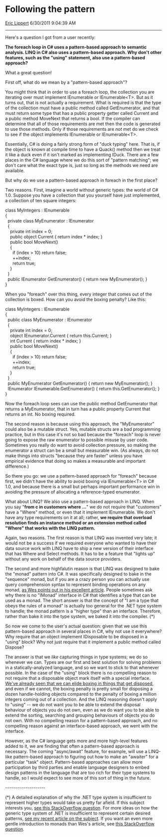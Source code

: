 # Following the pattern

[Eric Lippert](https://social.msdn.microsoft.com/profile/Eric%20Lippert) 6/30/2011 9:04:39 AM

-----

Here's a question I got from a user recently:

**The foreach loop in C\# uses a pattern-based approach to semantic analysis. LINQ in C\# also uses a pattern-based approach. Why don't other features, such as the "using" statement, also use a pattern-based approach?**

What a great question\!

First off, what do we mean by a "pattern-based approach"?

You might think that in order to use a foreach loop, the collection you are iterating over must implement IEnumerable or IEnumerable\<T\>. But as it turns out, that is not actually a requirement. What is required is that the type of the collection must have a public method called GetEnumerator, and that must return some type that has a public property getter called Current and a public method MoveNext that returns a bool. If the compiler can determine that all of those requirements are met then the code is generated to use those methods. Only if those requirements are *not* met do we check to see if the object implements IEnumerable or IEnumerable\<T\>.

Essentially, C\# is doing a fairly strong form of "duck typing" here. That is, if the object is known at compile time to have a Quack() method then we treat it like a duck even if it isn't marked as implementing IDuck. There are a few places in the C\# language where we do this sort of "pattern matching"; we don't care what the exact type is, just so long as the methods we need are available.

But why do we use a pattern-based approach in foreach in the first place?

Two reasons. First, imagine a world without generic types: the world of C\# 1.0. Suppose you have a collection that you yourself have just implemented, a collection of ten square integers:

class MyIntegers : IEnumerable  
{  
  private class MyEnumerator : IEnumerator  
  {  
    private int index = 0;  
    public object Current { return index \* index; }  
    public bool MoveNext()  
    {  
      if (index \> 10) return false;  
      ++index;  
      return true;  
    }  
  }  
  public IEnumerator GetEnumerator() { return new MyEnumerator(); }  
}

  
When you "foreach" over this thing, every integer that comes out of the collection is boxed. How can you avoid the boxing penalty? Like this:

class MyIntegers : IEnumerable  
{  
  public class MyEnumerator : IEnumerator  
  {  
    private int index = 0;  
    object IEnumerator.Current { return this.Current; }  
    int Current { return index \* index; }  
    public bool MoveNext()  
    {  
      if (index \> 10) return false;  
      ++index;  
      return true;  
    }  
  }  
  public MyEnumerator GetEnumerator() { return new MyEnumerator(); }  
  IEnumerator IEnumerable.GetEnumerator() { return this.GetEnumerator(); }  
}

  
Now the foreach loop sees can use the public method GetEnumerator that returns a MyEnumerator, that in turn has a public property Current that returns an int. No boxing required.

The second reason is because using this approach, the "MyEnumerator" could also be a mutable struct. Yes, mutable structs are a bad programming practice, but in this case it's not so bad because the "foreach" loop is never going to expose the raw enumerator to possible misuse by user code. Sometimes you really do want to avoid collection pressure, so making the enumerator a struct can be a small but measurable win. (As always, do not make things into structs "because they are faster" unless you have empirical evidence that doing so makes a measurable and important difference.)

So there you go: we use a pattern-based approach for "foreach" because first, we didn't have the ability to avoid boxing via IEnumerable\<T\> in C\# 1.0, and because there is a small but perhaps important performance win in avoiding the pressure of allocating a reference-typed enumerator.

What about LINQ? We also use a pattern-based approach in LINQ. When you say "**from c in customers where ...**" we do not require that "customers" have a "Where" method, or even that it implement IEnumerable. We don't have any type requirements on it at all; rather, **we require that overload resolution finds an instance method or an extension method called "Where" that works with the LINQ pattern.**

Again, two reasons. The first reason is that LINQ was invented very late; it would not be a success if we required everyone who wanted to have their data source work with LINQ have to ship a new version of their interface that has Where and Select methods. It has to be a feature that "lights up" without any work on behalf of the data source providers.

The second and more highfalutin reason is that LINQ was designed to bake the "monad" pattern into C\#. It was specifically designed to bake in the "sequence" monad, but if you are a crazy person you can actually use query comprehension syntax to represent binding operations on any monad, [as Wes points out in his excellent article](http://blogs.msdn.com/b/wesdyer/archive/2008/01/11/the-marvels-of-monads.aspx). People sometimes ask why there is no "IMonad" interface in C\# that identifies a type that can be used as a monad. The short answer is that the concept of "I am a type that obeys the rules of a monad" is actually too general for the .NET type system to handle; the monad pattern is a "higher type" than an interface. Therefore, rather than bake it into the type system, we baked it into the compiler. (\*)

So now we come to the user's actual question: given that we use this pattern-based approach in several places in C\#, why not use it everywhere? Why require that an object implement IDisposable to be disposed in a "using" block? Why not just require that it implement a public method called Dispose?

The answer is that we *like* capturing things in type systems; we do so whenever we can. Types are our first and best solution for solving problems in a statically-analyzed language, and so we want to stick to that whenever possible. In the case of the "using" block there is no compelling reason to not require that a disposable object mark itself with a special interface. [We've already seen that we can elide boxing in things that get disposed](http://blogs.msdn.com/b/ericlippert/archive/2011/03/14/to-box-or-not-to-box-that-is-the-question.aspx), and even if we cannot, the boxing penalty is pretty small for disposing a dozen handle-holding objects compared to the penalty of boxing a million integers coming out of a collection. And the LINQ reasoning doesn't apply to "using" -- we do not want you to be able to extend the disposal behaviour of objects you do not own, even as we do want you to be able to extend the sorting, searching and grouping behaviours of objects you do not own. With no compelling reason for a pattern-based approach, and no compelling reason against an interface-based approach, we went with the interface.

However, as the C\# language gets more and more high-level features added to it, we are finding that often a pattern-based approach is necessary. The coming "async/await" feature, for example, will use a LINQ-like pattern-based approach to figuring out how to make an "awaiter" for a particular "task" object. Pattern-based approaches can allow more participation by third parties and enable language designers to embed design patterns in the language that are too rich for their type systems to handle, so I would expect to see more of this sort of thing in the future.

\--------------------

(\*) A detailed explanation of why the .NET type system is insufficient to represent higher types would take us pretty far afield. If this subject interests you, [see this StackOverflow question](http://stackoverflow.com/questions/1709897). For more ideas on how the generic type system of .NET is insufficient to represent certain desired patterns, [see my recent article on the subject](http://blogs.msdn.com/b/ericlippert/archive/2011/02/03/curiouser-and-curiouser.aspx). If you want an even more gentle introduction to monads than Wes's article, see [this StackOverflow question](http://stackoverflow.com/questions/2704652).

